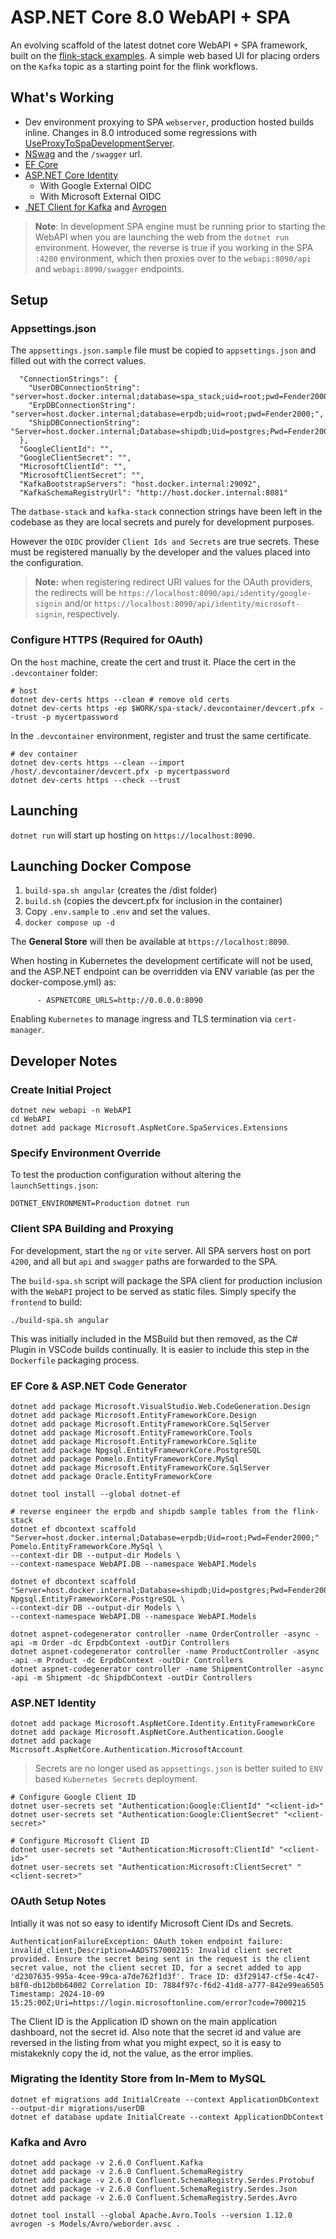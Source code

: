 # ASP.NET Core 8.0 WebAPI + SPA

An evolving scaffold of the latest dotnet core WebAPI + SPA framework, built on the [flink-stack examples]().  A simple web based UI for placing orders on the `Kafka` topic as a starting point for the flink workflows.

## What's Working

- Dev environment proxying to SPA `webserver`, production hosted builds inline.  Changes in 8.0 introduced some regressions with [UseProxyToSpaDevelopmentServer](https://exploding-kitten.com/2024/08-usespa-minimal-api).
- [NSwag](https://github.com/RicoSuter/NSwag) and the `/swagger` url.
- [EF Core](https://learn.microsoft.com/en-us/ef/core/)
- [ASP.NET Core Identity](https://learn.microsoft.com/en-us/aspnet/core/security/authentication/identity-api-authorization?view=aspnetcore-8.0)
   - With Google External OIDC
   - With Microsoft External OIDC
- [.NET Client for Kafka](https://docs.confluent.io/kafka-clients/dotnet/current/overview.html) and [Avrogen](https://www.nuget.org/packages/Apache.Avro.Tools/)

> __Note__: In development SPA engine must be running prior to starting the WebAPI when you are launching the web from the `dotnet run` environment.  However, the reverse is true if you working in the SPA `:4200` environment, which then proxies over to the `webapi:8090/api` and `webapi:8090/swagger` endpoints.

## Setup

### Appsettings.json

The `appsettings.json.sample` file must be copied to `appsettings.json` and filled out with the correct values.

```
  "ConnectionStrings": {
    "UserDBConnectionString": "server=host.docker.internal;database=spa_stack;uid=root;pwd=Fender2000;",
    "ErpDBConnectionString": "server=host.docker.internal;database=erpdb;uid=root;pwd=Fender2000;",
    "ShipDBConnectionString": "Server=host.docker.internal;Database=shipdb;Uid=postgres;Pwd=Fender2000;"
  },
  "GoogleClientId": "",
  "GoogleClientSecret": "",
  "MicrosoftClientId": "",
  "MicrosoftClientSecret": "",
  "KafkaBootstrapServers": "host.docker.internal:29092",
  "KafkaSchemaRegistryUrl": "http://host.docker.internal:8081"
``` 

The `datbase-stack` and `kafka-stack` connection strings have been left in the codebase as they are local secrets and purely for development purposes.  

However the `OIDC` provider `Client Ids and Secrets` are true secrets.  These must be registered manually by the developer and the values placed into the configuration.

> __Note:__ when registering redirect URI values for the OAuth providers, the redirects will be `https://localhost:8090/api/identity/google-signin` and/or `https://localhost:8090/api/identity/microsoft-signin`, respectively.

### Configure HTTPS (Required for OAuth)

On the `host` machine, create the cert and trust it.  Place the cert in the `.devcontainer` folder:
```
# host
dotnet dev-certs https --clean # remove old certs
dotnet dev-certs https -ep $WORK/spa-stack/.devcontainer/devcert.pfx --trust -p mycertpassword
```

In the `.devcontainer` environment, register and trust the same certificate.

```
# dev container
dotnet dev-certs https --clean --import /host/.devcontainer/devcert.pfx -p mycertpassword
dotnet dev-certs https --check --trust
```

## Launching

`dotnet run` will start up hosting on `https://localhost:8090`.

## Launching Docker Compose

1. `build-spa.sh angular` (creates the /dist folder)
2. `build.sh` (copies the devcert.pfx for inclusion in the container)
3. Copy `.env.sample` to `.env` and set the values.
3. `docker compose up -d`

The __General Store__ will then be available at `https://localhost:8090`.

When hosting in Kubernetes the development certificate will not be used, 
and the ASP.NET endpoint can be overridden via ENV variable (as per the docker-compose.yml) as:

```
      - ASPNETCORE_URLS=http://0.0.0.0:8090 
```

Enabling `Kubernetes` to manage ingress and TLS termination via `cert-manager`.

## Developer Notes

### Create Initial Project

```
dotnet new webapi -n WebAPI
cd WebAPI
dotnet add package Microsoft.AspNetCore.SpaServices.Extensions
```

### Specify Environment Override

To test the production configuration without altering the `launchSettings.json`:
```
DOTNET_ENVIRONMENT=Production dotnet run
```

### Client SPA Building and Proxying
For development, start the `ng` or `vite` server.  All SPA servers host on port `4200`, and all but `api` and `swagger` paths are forwarded to the SPA.

The `build-spa.sh` script will package the SPA client for production inclusion with the `WebAPI` project to be served as static files.  Simply specify the `frontend` to build:

```
./build-spa.sh angular
```

This was initially included in the MSBuild but then removed, as the C# Plugin in VSCode builds continually.  It is easier to include this step in the `Dockerfile` packaging process.

### EF Core & ASP.NET Code Generator

```
dotnet add package Microsoft.VisualStudio.Web.CodeGeneration.Design
dotnet add package Microsoft.EntityFrameworkCore.Design
dotnet add package Microsoft.EntityFrameworkCore.SqlServer
dotnet add package Microsoft.EntityFrameworkCore.Tools
dotnet add package Microsoft.EntityFrameworkCore.Sqlite
dotnet add package Npgsql.EntityFrameworkCore.PostgreSQL
dotnet add package Pomelo.EntityFrameworkCore.MySql
dotnet add package Microsoft.EntityFrameworkCore.SqlServer
dotnet add package Oracle.EntityFrameworkCore

dotnet tool install --global dotnet-ef

# reverse engineer the erpdb and shipdb sample tables from the flink-stack
dotnet ef dbcontext scaffold "Server=host.docker.internal;Database=erpdb;Uid=root;Pwd=Fender2000;" Pomelo.EntityFrameworkCore.MySql \
--context-dir DB --output-dir Models \
--context-namespace WebAPI.DB --namespace WebAPI.Models

dotnet ef dbcontext scaffold "Server=host.docker.internal;Database=shipdb;Uid=postgres;Pwd=Fender2000;" Npgsql.EntityFrameworkCore.PostgreSQL \
--context-dir DB --output-dir Models \
--context-namespace WebAPI.DB --namespace WebAPI.Models

dotnet aspnet-codegenerator controller -name OrderController -async -api -m Order -dc ErpdbContext -outDir Controllers
dotnet aspnet-codegenerator controller -name ProductController -async -api -m Product -dc ErpdbContext -outDir Controllers
dotnet aspnet-codegenerator controller -name ShipmentController -async -api -m Shipment -dc ShipdbContext -outDir Controllers

```

### ASP.NET Identity

```
dotnet add package Microsoft.AspNetCore.Identity.EntityFrameworkCore
dotnet add package Microsoft.AspNetCore.Authentication.Google
dotnet add package Microsoft.AspNetCore.Authentication.MicrosoftAccount
```

> Secrets are no longer used as `appsettings.json` is better suited to `ENV` based `Kubernetes Secrets` deployment. 
```
# Configure Google Client ID
dotnet user-secrets set "Authentication:Google:ClientId" "<client-id>"
dotnet user-secrets set "Authentication:Google:ClientSecret" "<client-secret>"

# Configure Microsoft Client ID
dotnet user-secrets set "Authentication:Microsoft:ClientId" "<client-id>"
dotnet user-secrets set "Authentication:Microsoft:ClientSecret" "<client-secret>"
```


### OAuth Setup Notes

Intially it was not so easy to identify Microsoft Cient IDs and Secrets.

```
AuthenticationFailureException: OAuth token endpoint failure: invalid_client;Description=AADSTS7000215: Invalid client secret provided. Ensure the secret being sent in the request is the client secret value, not the client secret ID, for a secret added to app 'd2307635-995a-4cee-99ca-a7de762f1d3f'. Trace ID: d3f29147-cf5e-4c47-b8f0-db12b0b64002 Correlation ID: 7884f97c-f6d2-41d8-a777-842e99ea6505 Timestamp: 2024-10-09 15:25:00Z;Uri=https://login.microsoftonline.com/error?code=7000215
```

The Client ID is the Application ID shown on the main application dashboard, not the secret id.  Also note that the secret id and value are reversed in the listing from what you might expect, so it is easy to mistakeknly copy the id, not the value, as the error implies.


### Migrating the Identity Store from In-Mem to MySQL
```
dotnet ef migrations add InitialCreate --context ApplicationDbContext --output-dir migrations/userDB
dotnet ef database update InitialCreate --context ApplicationDbContext
```

### Kafka and Avro

```
dotnet add package -v 2.6.0 Confluent.Kafka
dotnet add package -v 2.6.0 Confluent.SchemaRegistry
dotnet add package -v 2.6.0 Confluent.SchemaRegistry.Serdes.Protobuf
dotnet add package -v 2.6.0 Confluent.SchemaRegistry.Serdes.Json 
dotnet add package -v 2.6.0 Confluent.SchemaRegistry.Serdes.Avro

dotnet tool install --global Apache.Avro.Tools --version 1.12.0
avrogen -s Models/Avro/weborder.avsc .

```